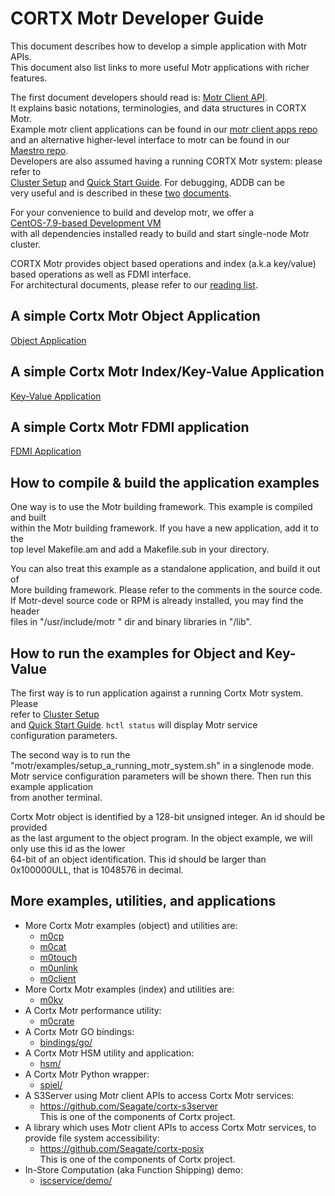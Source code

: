 # CORTX Motr Developer Guide

This document describes how to develop a simple application with Motr APIs.  
This document also list links to more useful Motr applications with richer  
features.

The first document developers should read is: [Motr Client API](/motr/client.h).  
It explains basic notations, terminologies, and data structures in CORTX Motr.  
Example motr client applications can be found in our [motr client apps repo](https://github.com/Seagate/cortx-motr-apps)  
and an alternative higher-level interface to motr can be found in our [Maestro repo](https://github.com/Seagate/cortx-mio).  
Developers are also assumed having a running CORTX Motr system: please refer to  
[Cluster Setup](https://github.com/Seagate/Cortx/blob/main/doc/Cluster_Setup.md) and [Quick Start Guide](/doc/Quick-Start-Guide.rst). For debugging, ADDB can be  
very useful and is described in these [two](ADDB.rst) [documents](addb2-primer).

For your convenience to build and develop motr, we offer a  
[CentOS-7.9-based Development VM](https://github.com/Seagate/cortx-motr/releases/tag/ova-centos79)  
with all dependencies installed ready to build and start single-node Motr cluster.

CORTX Motr provides object based operations and index (a.k.a key/value) based operations as well as FDMI interface.  
For architectural documents, please refer to our [reading list](reading-list.md).

## A simple Cortx Motr Object Application

[Object Application](motr-object-app.md)

## A simple Cortx Motr Index/Key-Value Application

[Key-Value Application](motr-kv-app.md)

## A simple Cortx Motr FDMI application

[FDMI Application](/fdmi/plugins/motr-fdmi-app.md)

## How to compile & build the application examples

One way is to use the Motr building framework. This example is compiled and built  
within the Motr building framework. If you have a new application, add it to the  
top level Makefile.am and add a Makefile.sub in your directory.

You can also treat this example as a standalone application, and build it out of  
More building framework. Please refer to the comments in the source code.  
If Motr-devel source code or RPM is already installed, you may find the header  
files in "/usr/include/motr " dir and binary libraries in "/lib".

## How to run the examples for Object and Key-Value

The first way is to run application against a running Cortx Motr system. Please  
refer to [Cluster Setup](https://github.com/Seagate/Cortx/blob/main/doc/Cluster_Setup.md)  
and [Quick Start Guide](/doc/Quick-Start-Guide.rst). `hctl status` will display Motr service  
configuration parameters.

The second way is to run the "motr/examples/setup\_a\_running\_motr\_system.sh" in a singlenode mode.  
Motr service configuration parameters will be shown there. Then run this example application  
from another terminal.

Cortx Motr object is identified by a 128-bit unsigned integer. An id should be provided  
as the last argument to the object program. In the object example, we will only use this id as the lower  
64-bit of an object identification. This id should be larger than 0x100000ULL, that is 1048576 in decimal.


## More examples, utilities, and applications

*   More Cortx Motr examples (object) and utilities are:
    *   [m0cp](/motr/st/utils/copy.c)
    *   [m0cat](/motr/st/utils/cat.c)
    *   [m0touch](/motr/st/utils/touch.c)
    *   [m0unlink](/motr/st/utils/unlink.c)
    *   [m0client](/motr/st/utils/client.c)
*   More Cortx Motr examples (index) and utilities are:
    *   [m0kv](/motr/m0kv/)
*   A Cortx Motr performance utility:
    *   [m0crate](/motr/m0crate/)
*   A Cortx Motr GO bindings:
    *   [bindings/go/](/bindings/go)
*   A Cortx Motr HSM utility and application:
    *   [hsm/](/hsm/)
*   A Cortx Motr Python wrapper:
    *   [spiel/](/spiel)
*   A S3Server using Motr client APIs to access Cortx Motr services:
    *   https://github.com/Seagate/cortx-s3server  
        This is one of the components of Cortx project.
*   A library which uses Motr client APIs to access Cortx Motr services, to provide file system accessibility:
    *   https://github.com/Seagate/cortx-posix  
        This is one of the components of Cortx project.
*   In-Store Computation (aka Function Shipping) demo:
    *   [iscservice/demo/](/iscservice/demo)

